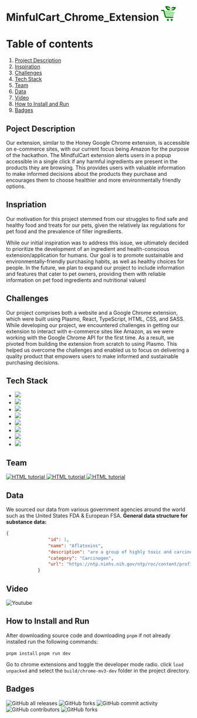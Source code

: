 # MinfulCart_Chrome_Extension <img src="https://github.com/MindfulCart/MindfulCart_Extension/blob/main/assets/mindfulcart_small.png" alt="c" width="40" height="40"/>

# Table of contents
1. [Project Description](#Description)
2. [Inspiration](#Inspiration)
3. [Challenges](#Challenges)
4. [Tech Stack](#Tech)
5. [Team](#team)
6. [Data](#data)
7. [Video](#Video)
8. [How to Install and Run](#install)
9. [Badges](#bandges)

## Poject Description <a name="Description"></a>
Our extension, similar to the Honey Google Chrome extension, is accessible on e-commerce sites, with our current focus being Amazon for the purpose of the hackathon. The MindfulCart extension alerts users in a popup accessible in a single click if any harmful ingredients are present in the products they are browsing. This provides users with valuable information to make informed decisions about the products they purchase and encourages them to choose healthier and more environmentally friendly options.



## Inspriation <a name="Inspiration"></a>

Our motivation for this project stemmed from our struggles to find safe and healthy food and treats for our pets, given the relatively lax regulations for pet food and the prevalence of filler ingredients. 

While our initial inspiration was to address this issue, we ultimately decided to prioritize the development of an ingredient and health-conscious extension/application for humans. Our goal is to promote sustainable and environmentally-friendly purchasing habits, as well as healthy choices for people. In the future, we plan to expand our project to include information and features that cater to pet owners, providing them with reliable information on pet food ingredients and nutritional values! 

## Challenges <a name="Challenges"></a>

Our project comprises both a website and a Google Chrome extension, which were built using Plasmo, React, TypeScript, HTML, CSS, and SASS. While developing our project, we encountered challenges in getting our extension to interact with e-commerce sites like Amazon, as we were working with the Google Chrome API for the first time. As a result, we pivoted from building the extension from scratch to using Plasmo. This helped us overcome the challenges and enabled us to focus on delivering a quality product that empowers users to make informed and sustainable purchasing decisions.

## Tech Stack <a name="Tech"></a>
- <img src="https://img.shields.io/badge/Google_chrome-4285F4?style=for-the-badge&logo=Google-chrome&logoColor=white" />
- <img src="https://img.shields.io/badge/React-20232A?style=for-the-badge&logo=react&logoColor=61DAFB" />
- <img src="https://img.shields.io/badge/TypeScript-007ACC?style=for-the-badge&logo=typescript&logoColor=white" />
- <img src="https://img.shields.io/badge/HTML5-E34F26?style=for-the-badge&logo=html5&logoColor=white" />
- <img src="https://img.shields.io/badge/Tailwind_CSS-38B2AC?style=for-the-badge&logo=tailwind-css&logoColor=white" />
- <img src="https://img.shields.io/badge/Sass-CC6699?style=for-the-badge&logo=sass&logoColor=white" />
- <img src="https://img.shields.io/badge/Vite-B73BFE?style=for-the-badge&logo=vite&logoColor=FFD62E" />
- <img src="https://img.shields.io/badge/Plasmo-Chrome%20API%20Framework-blue" />


## Team <a name="team"></a>
<a href="https://github.com/TibaAlanssari">
  <img src="https://avatars.githubusercontent.com/u/55297857?v=4" alt="HTML tutorial" style="width:42px;height:42px;">
</a> 
<a href="https://github.com/Commando-Brando">
  <img src="https://avatars.githubusercontent.com/u/60548867?v=4" alt="HTML tutorial" style="width:42px;height:42px;">
</a> 
<a href="https://github.com/ecalde">
  <img src="https://avatars.githubusercontent.com/u/80291680?v=4" alt="HTML tutorial" style="width:42px;height:42px;">
</a> 

## Data <a name="data"></a>
We sourced our data from various government agencies around the world such as the United States FDA & European FSA.
**General data structure for substance data:**

```json
{
                "id": 1,
                "name": "Aflatoxins",
                "description": "are a group of highly toxic and carcinogenic substances produced by certain species of Aspergillus fungi that commonly contaminate food crops such as peanuts, corn, and other grains. They are potent liver carcinogens and can cause DNA damage, oxidative stress, and immune suppression.",
                "category": "Carcinogen",
                "url": "https://ntp.niehs.nih.gov/ntp/roc/content/profiles/aflatoxins.pdf"
            }

```


## Video <a name="Video"></a>

![Youtube](https://youtu.be/QUo8-nDkUxY)

## How to Install and Run <a name="install"></a>
After downloading source code and downloading `pnpm` if not already installed run the following commands:

`pnpm install`
`pnpm run dev`

Go to chrome extensions and toggle the developer mode radio.
click `load unpacked` and select the `build/chrome-mv3-dev` folder in the project directory.

## Badges <a name="bandges"></a>
![GitHub all releases](https://img.shields.io/github/downloads/ecalde/Chrome_Extension/total?logo=GitHub&style=flat-square)
![GitHub forks](https://img.shields.io/github/forks/ecalde/Chrome_Extension?style=flat-square)
![GitHub commit activity](https://img.shields.io/github/commit-activity/w/ecalde/Chrome_Extension?style=flat-square)
![GitHub contributors](https://img.shields.io/github/contributors/ecalde/Chrome_Extension?style=flat-square)
![GitHub forks](https://img.shields.io/github/forks/ecalde/Chrome_Extension?style=flat-square)
